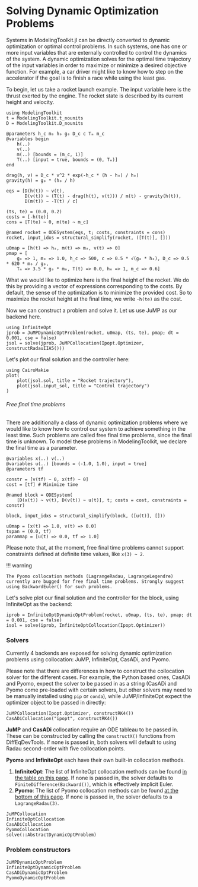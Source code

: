 # Solving Dynamic Optimization Problems
Systems in ModelingToolkit.jl can be directly converted to dynamic optimization or optimal control problems. In such systems, one has one or more input variables that are externally controlled to control the dynamics of the system. A dynamic optimization solves for the optimal time trajectory of the input variables in order to maximize or minimize a desired objective function. For example, a car driver might like to know how to step on the accelerator if the goal is to finish a race while using the least gas.

To begin, let us take a rocket launch example. The input variable here is the thrust exerted by the engine. The rocket state is described by its current height and velocity.

```@example dynamic_opt
using ModelingToolkit
t = ModelingToolkit.t_nounits
D = ModelingToolkit.D_nounits

@parameters h_c m₀ h₀ g₀ D_c c Tₘ m_c
@variables begin
    h(..) 
    v(..) 
    m(..) [bounds = (m_c, 1)] 
    T(..) [input = true, bounds = (0, Tₘ)]
end

drag(h, v) = D_c * v^2 * exp(-h_c * (h - h₀) / h₀)
gravity(h) = g₀ * (h₀ / h)

eqs = [D(h(t)) ~ v(t),
       D(v(t)) ~ (T(t) - drag(h(t), v(t))) / m(t) - gravity(h(t)),
       D(m(t)) ~ -T(t) / c]

(ts, te) = (0.0, 0.2)
costs = [-h(te)]
cons = [T(te) ~ 0, m(te) ~ m_c]

@named rocket = ODESystem(eqs, t; costs, constraints = cons)
rocket, input_idxs = structural_simplify(rocket, ([T(t)], []))

u0map = [h(t) => h₀, m(t) => m₀, v(t) => 0]
pmap = [
    g₀ => 1, m₀ => 1.0, h_c => 500, c => 0.5 * √(g₀ * h₀), D_c => 0.5 * 620 * m₀ / g₀,
    Tₘ => 3.5 * g₀ * m₀, T(t) => 0.0, h₀ => 1, m_c => 0.6]
```
What we would like to optimize here is the final height of the rocket. We do this by providing a vector of expressions corresponding to the costs. By default, the sense of the optimization is to minimize the provided cost. So to maximize the rocket height at the final time, we write `-h(te)` as the cost.

Now we can construct a problem and solve it. Let us use JuMP as our backend here.
```@example dynamic_opt
using InfiniteOpt
jprob = JuMPDynamicOptProblem(rocket, u0map, (ts, te), pmap; dt = 0.001, cse = false)
jsol = solve(jprob, JuMPCollocation(Ipopt.Optimizer, constructRadauIIA5()))
```

Let's plot our final solution and the controller here:
```@example dynamic_opt
using CairoMakie
plot(
    plot(jsol.sol, title = "Rocket trajectory"),
    plot(jsol.input_sol, title = "Control trajectory")
)
```

###### Free final time problems
There are additionally a class of dynamic optimization problems where we would like to know how to control our system to achieve something in the least time. Such problems are called free final time problems, since the final time is unknown. To model these problems in ModelingToolkit, we declare the final time as a parameter.

```@example dynamic_opt
@variables x(..) v(..)
@variables u(..) [bounds = (-1.0, 1.0), input = true]
@parameters tf

constr = [v(tf) ~ 0, x(tf) ~ 0]
cost = [tf] # Minimize time

@named block = ODESystem(
    [D(x(t)) ~ v(t), D(v(t)) ~ u(t)], t; costs = cost, constraints = constr)

block, input_idxs = structural_simplify(block, ([u(t)], []))

u0map = [x(t) => 1.0, v(t) => 0.0]
tspan = (0.0, tf)
parammap = [u(t) => 0.0, tf => 1.0]
```

Please note that, at the moment, free final time problems cannot support constraints defined at definite time values, like `x(3) ~ 2`.

!!! warning
    
    The Pyomo collocation methods (LagrangeRadau, LagrangeLegendre) currently are bugged for free final time problems. Strongly suggest using BackwardEuler() for such problems.

Let's solve plot our final solution and the controller for the block, using InfiniteOpt as the backend:
```@example dynamic_opt
iprob = InfiniteOptDynamicOptProblem(rocket, u0map, (ts, te), pmap; dt = 0.001, cse = false)
isol = solve(iprob, InfiniteOptCollocation(Ipopt.Optimizer))
```

### Solvers
Currently 4 backends are exposed for solving dynamic optimization problems using collocation: JuMP, InfiniteOpt, CasADi, and Pyomo.

Please note that there are differences in how to construct the collocation solver for the different cases. For example, the Python based ones, CasADi and Pyomo, expect the solver to be passed in as a string (CasADi and Pyomo come pre-loaded with certain solvers, but other solvers may need to be manually installed using `pip` or `conda`), while JuMP/InfiniteOpt expect the optimizer object to be passed in directly:
```
JuMPCollocation(Ipopt.Optimizer, constructRK4())
CasADiCollocation("ipopt", constructRK4())
```

**JuMP** and **CasADi** collocation require an ODE tableau to be passed in. These can be constructed by calling the `constructX()` functions from DiffEqDevTools. If none is passed in, both solvers will default to using Radau second-order with five collocation points.

**Pyomo** and **InfiniteOpt** each have their own built-in collocation methods.
1. **InfiniteOpt**: The list of InfiniteOpt collocation methods can be found [in the table on this page](https://infiniteopt.github.io/InfiniteOpt.jl/stable/guide/derivative/). If none is passed in, the solver defaults to `FiniteDifference(Backward())`, which is effectively implicit Euler.
2. **Pyomo**: The list of Pyomo collocation methods can be found [at the bottom of this page](https://github.com/SciML/Pyomo.jl). If none is passed in, the solver defaults to a `LagrangeRadau(3)`.

```@docs; canonical = false
JuMPCollocation
InfiniteOptCollocation
CasADiCollocation
PyomoCollocation
solve(::AbstractDynamicOptProblem)
```

### Problem constructors
```@docs; canonical = false
JuMPDynamicOptProblem
InfiniteOptDynamicOptProblem
CasADiDynamicOptProblem
PyomoDynamicOptProblem
```
